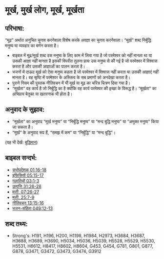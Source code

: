 # मूर्ख, मुर्ख लोग, मूर्ख, मूर्खता #

## परिभाषा: ##

“मूढ़” अर्थात अनुचित चुनाव करनेवाला विशेष करके अवज्ञा का चुनाव करनेवाला। “मूर्ख” शब्द निर्बुद्धि मनुष्य या व्यवहार का वर्णन करता है।

* बाइबल में मूढ़/मूर्ख शब्द उस मनुष्य के लिए काम में लिया गया है जो परमेश्वर को नहीं मानता था या उसकी आज्ञा नहीं मानता है इसकी विपरीत तुलना प्रायः उस मनुष्य से की गई है जो परमेश्वर में विश्वास करता है और उसकी आज्ञाओं का पालन करता है।
* भजनों में दाऊद मूर्ख को ऐसा मनुष्य कहता है जो परमेश्वर में विश्वास नहीं करता या उसकी आज्ञाएं नहीं मानता है। वह सृष्टि में परमेश्वर के अस्तित्व के सब प्रमाणों को अनदेखा करता है।
* पुराने नियम की पुस्तक नीतिवचन में भी मूर्ख या मूढ़ का चरित्र चित्रण दिया गया है।
* “मूर्खता” वह कार्य है जो निर्बुद्धि का है क्योंकि वह कार्य परमेश्वर की इच्छा के विरूद्ध है। “मूर्खता” का अभिप्राय बेतुका या खतरनाक भी होता है।

## अनुवाद के सुझाव: ##

* “मूर्खता” का अनुवाद “मूर्ख मनुष्य” या “निर्बुद्धि मनुष्य” या “मन्द बुद्धि मनुष्य” या “अमुक्त मनुष्य” किया जा सकता है।
* “मूर्ख” के अनुवाद रूप हैं, “समझ में कम” या “निर्बुद्धि” या “मन्द बुद्धि”।

(यह भी देखें: [बुद्धिमान](../kt/wise.md))

## बाइबल सन्दर्भ: ##

* [सभोपदेशक 01:16-18](rc://hi/tn/help/ecc/01/16)
* [इफिसियों 05:15-17](rc://hi/tn/help/eph/05/15)
* [गलातियों 03:1-3](rc://hi/tn/help/gal/03/01)
* [उत्पत्ति 31:26-28](rc://hi/tn/help/gen/31/26)
* [मत्ती. 07:26-27](rc://hi/tn/help/mat/07/26)
* [मत्ती. 25:7-9](rc://hi/tn/help/mat/25/07)
* [नीतिवचन 13:15-16](rc://hi/tn/help/pro/13/15)
* [भजन-संहिता 049:12-13](rc://hi/tn/help/psa/049/012)


## शब्द तथ्य: ##

* Strong's: H191, H196, H200, H1198, H1984, H2973, H3684, H3687, H3688, H3689, H3690, H5034, H5036, H5039, H5528, H5529, H5530, H5531, H6612, H8417, H8602, H8604, G453, G454, G781, G801, G877, G878, G3471, G3472, G3473, G3474, G3912
